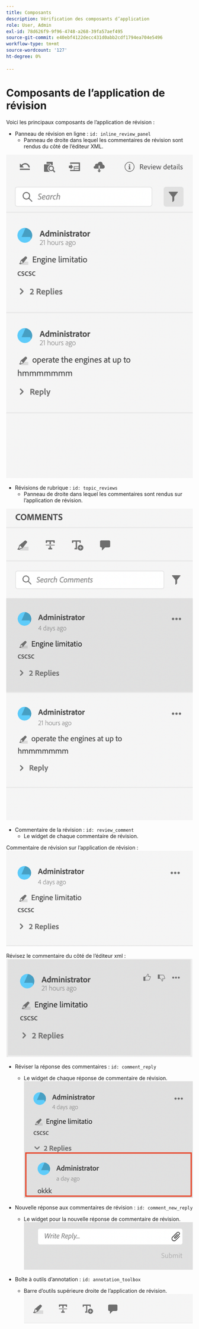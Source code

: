 ```yaml
---
title: Composants
description: Vérification des composants d’application
role: User, Admin
exl-id: 78d626f9-9f96-4748-a268-39fa57aef495
source-git-commit: e40ebf4122decc431d0abb2cdf1794ea704e5496
workflow-type: tm+mt
source-wordcount: '127'
ht-degree: 0%

---
```


# Composants de l’application de révision

Voici les principaux composants de l’application de révision :

- Panneau de révision en ligne : `id: inline_review_panel`
   - Panneau de droite dans lequel les commentaires de révision sont rendus du côté de l’éditeur XML.

![Capture d’écran du panneau de révision intégré](./imgs/inline_review.png)

- Révisions de rubrique : `id: topic_reviews`
   - Panneau de droite dans lequel les commentaires sont rendus sur l’application de révision.

![Capture d’écran du panneau de révision de rubrique](./imgs/topic_reviews.png)

- Commentaire de la révision : `id: review_comment`
   - Le widget de chaque commentaire de révision.

Commentaire de révision sur l’application de révision :
![Capture d’écran du commentaire de révision](./imgs/review_comment.png)

Révisez le commentaire du côté de l’éditeur xml :
![Capture d’écran du commentaire de révision](./imgs/review_comment_xmleditor.png)

- Réviser la réponse des commentaires : `id: comment_reply`
   - Le widget de chaque réponse de commentaire de révision.
     ![Réviser une capture d’écran de réponse de commentaire](./imgs/reply.png)

- Nouvelle réponse aux commentaires de révision : `id: comment_new_reply`
   - Le widget pour la nouvelle réponse de commentaire de révision.
     ![Nouvelle capture d’écran de réponse de commentaire de révision](./imgs/new_reply.png)

- Boîte à outils d’annotation : `id: annotation_toolbox`
   - Barre d’outils supérieure droite de l’application de révision.
     ![Capture d’écran de la boîte à outils d’annotation](./imgs/annotation_toolbox.png)
